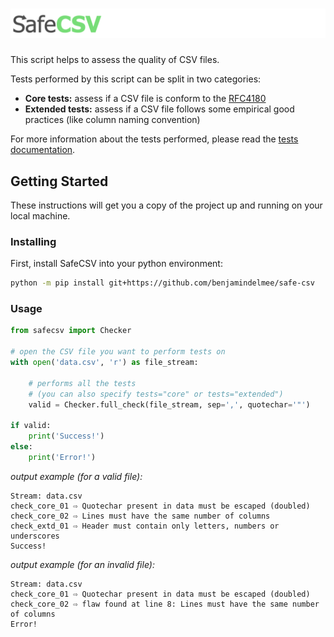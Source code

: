 # ![SafeCSV](misc/safe_csv.png)

This script helps to assess the quality of CSV files.

Tests performed by this script can be split in two categories:
- **Core tests:** assess if a CSV file is conform to the [RFC4180](https://tools.ietf.org/html/rfc4180)
- **Extended tests:** assess if a CSV file follows some empirical good practices (like column naming convention)
 
For more information about the tests performed, please read the [tests documentation](doc/tests.md).

## Getting Started

These instructions will get you a copy of the project up and running on your local machine.

### Installing

First, install SafeCSV into your python environment:

```bash
python -m pip install git+https://github.com/benjamindelmee/safe-csv
```

### Usage

```python
from safecsv import Checker

# open the CSV file you want to perform tests on
with open('data.csv', 'r') as file_stream:
    
    # performs all the tests
    # (you can also specify tests="core" or tests="extended")
    valid = Checker.full_check(file_stream, sep=',', quotechar='"')

if valid:
    print('Success!')
else:
    print('Error!')
```

*output example (for a valid file):*

```
Stream: data.csv
check_core_01 ⇨ Quotechar present in data must be escaped (doubled)
check_core_02 ⇨ Lines must have the same number of columns
check_extd_01 ⇨ Header must contain only letters, numbers or underscores
Success!
```

*output example (for an invalid file):*

```
Stream: data.csv
check_core_01 ⇨ Quotechar present in data must be escaped (doubled)
check_core_02 ⇨ flaw found at line 8: Lines must have the same number of columns
Error!
```
